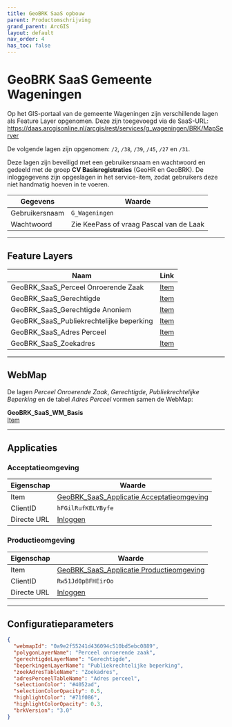 ```yaml
---
title: GeoBRK SaaS opbouw
parent: Productomschrijving
grand_parent: ArcGIS
layout: default
nav_order: 4
has_toc: false
---
```


# GeoBRK SaaS Gemeente Wageningen

Op het GIS-portaal van de gemeente Wageningen zijn verschillende lagen als Feature Layer opgenomen. Deze zijn toegevoegd via de SaaS-URL:
https://daas.arcgisonline.nl/arcgis/rest/services/g_wageningen/BRK/MapServer


De volgende lagen zijn opgenomen: `/2`, `/38`, `/39`, `/45`, `/27` en `/31`.

Deze lagen zijn beveiligd met een gebruikersnaam en wachtwoord en gedeeld met de groep **CV Basisregistraties** (GeoHR en GeoBRK). De inloggegevens zijn opgeslagen in het service-item, zodat gebruikers deze niet handmatig hoeven in te voeren.

| Gegevens     | Waarde                          |
|--------------|----------------------------------|
| Gebruikersnaam | `G_Wageningen`                 |
| Wachtwoord     | Zie KeePass of vraag Pascal van de Laak |

---

## Feature Layers

| Naam                                | Link                                                                 |
|-------------------------------------|----------------------------------------------------------------------|
| GeoBRK_SaaS_Perceel Onroerende Zaak | [Item](https://gis.wageningen.nl/portal/home/item.html?id=724593d50d5e47f395e01f1d7bc7c8df) |
| GeoBRK_SaaS_Gerechtigde             | [Item](https://gis.wageningen.nl/portal/home/item.html?id=6a07ef0cad3b450192e24dc7b041b82e) |
| GeoBRK_SaaS_Gerechtigde Anoniem     | [Item](https://gis.wageningen.nl/portal/home/item.html?id=f3946337c40340bc842a628b36b7c372) |
| GeoBRK_SaaS_Publiekrechtelijke beperking | [Item](https://gis.wageningen.nl/portal/home/item.html?id=d398e540a0644646a405ecd37f4a174b) |
| GeoBRK_SaaS_Adres Perceel           | [Item](https://gis.wageningen.nl/portal/home/item.html?id=a3f3d1bf42024d96bedaa0f3b8cd1493) |
| GeoBRK_SaaS_Zoekadres               | [Item](https://gis.wageningen.nl/portal/home/item.html?id=1b1d143c94014d66966c6914923c3aa3) |

---

## WebMap

De lagen *Perceel Onroerende Zaak*, *Gerechtigde*, *Publiekrechtelijke Beperking* en de tabel *Adres Perceel* vormen samen de WebMap:

**GeoBRK_SaaS_WM_Basis**  
[Item](https://gis.wageningen.nl/portal/home/item.html?id=0a9e2f55241d436094c510bd5ebc0889)

---

## Applicaties

### Acceptatieomgeving

| Eigenschap     | Waarde                                                                 |
|----------------|------------------------------------------------------------------------|
| Item           | [GeoBRK_SaaS_Applicatie Acceptatieomgeving](https://gis.wageningen.nl/portal/home/item.html?id=6d46c061947848aba84a8bcf9e85f65e) |
| ClientID       | `hFGilRufKELYByfe`                                                     |
| Directe URL    | [Inloggen](https://acc-apps.arcgisonline.nl/geobrk/?config=eyJwb3J0YWxVcmwiOiJodHRwczovL2dpcy53YWdlbmluZ2VuLm5sL3BvcnRhbCIsImFwcElkIjoiaEZHaWxSdWZLRUxZQnlmZSJ9) |

### Productieomgeving

| Eigenschap     | Waarde                                                                 |
|----------------|------------------------------------------------------------------------|
| Item           | [GeoBRK_SaaS_Applicatie Productieomgeving](https://gis.wageningen.nl/portal/home/item.html?id=728666400cd64060897e8f1e21b833b4) |
| ClientID       | `Rw51Jd0pBFHEirOo`                                                     |
| Directe URL    | [Inloggen](https://apps.arcgisonline.nl/geobrk/?config=eyJwb3J0YWxVcmwiOiJodHRwczovL2dpcy53YWdlbmluZ2VuLm5sL3BvcnRhbCIsImFwcElkIjoiaFpTWUVtZHNMSk1wSG55biJ9) |

---

## Configuratieparameters

```json
{
  "webmapId": "0a9e2f55241d436094c510bd5ebc0889",
  "polygonLayerName": "Perceel onroerende zaak",
  "gerechtigdeLayerName": "Gerechtigde",
  "beperkingenLayerName": "Publiekrechtelijke beperking",
  "zoekAdresTableName": "Zoekadres",
  "adresPerceelTableName": "Adres perceel",
  "selectionColor": "#4052ad",
  "selectionColorOpacity": 0.5,
  "highlightColor": "#71f086",
  "highlightColorOpacity": 0.3,
  "brkVersion": "3.0"
}
```

